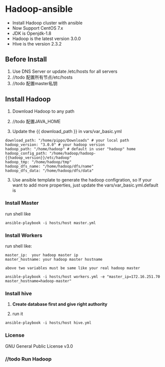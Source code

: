 # Hadoop-ansible
- Install Hadoop cluster with ansible
- Now Support CentOS 7.x
- JDK is  Openjdk-1.8
- Hadoop is the latest version 3.0.0
- Hive is the version 2.3.2

## Before Install
1. Use DNS Server or update /etc/hosts for all servers
2. //todo 配置所有节点/etc/hosts
3. //todo 配置master私钥

## Install Hadoop
1. Download Hadoop to any path

2. //todo 配置JAVA_HOME

3. Update the {{ download_path }} in vars/var_basic.yml
```
download_path: "/home/pippo/Downloads" # your local path 
hadoop_version: "3.0.0" # your hadoop version
hadoop_path: "/home/hadoop" # default in user "hadoop" home
hadoop_config_path: "/home/hadoop/hadoop-{{hadoop_version}}/etc/hadoop"
hadoop_tmp: "/home/hadoop/tmp"
hadoop_dfs_name: "/home/hadoop/dfs/name"
hadoop_dfs_data: "/home/hadoop/dfs/data"
```


3. Use ansible template to generate the hadoop configration, so If your want to add more properties, just update the vars/var_basic.yml.default is 

### Install Master

run shell like

```
ansible-playbook -i hosts/host master.yml
```

### Install Workers

run shell like:
```
master_ip:  your hadoop master ip
master_hostname: your hadoop master hostname

above two variables must be same like your real hadoop master

ansible-playbook -i hosts/host workers.yml -e "master_ip=172.16.251.70 master_hostname=hadoop-master"

```

### Install hive
1. **Create database first and give right authority**

2. run it

```
ansible-playbook -i hosts/host hive.yml

```

### License

GNU General Public License v3.0

### //todo Run Hadoop

